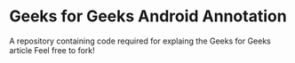 # Geeks for Geeks Android Annotation
 A repository containing code required for explaing the Geeks for Geeks article
Feel free to fork!
